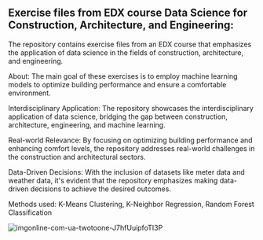 ## Exercise files from EDX course Data Science for Construction, Architecture, and Engineering: 
The repository contains exercise files from an EDX course that emphasizes the application of data science in the fields of construction, architecture, and engineering.

About: The main goal of these exercises is to employ machine learning models to optimize building performance and ensure a comfortable environment.

Interdisciplinary Application: The repository showcases the interdisciplinary application of data science, bridging the gap between construction, architecture, engineering, and machine learning.

Real-world Relevance: By focusing on optimizing building performance and enhancing comfort levels, the repository addresses real-world challenges in the construction and architectural sectors.

Data-Driven Decisions: With the inclusion of datasets like meter data and weather data, it's evident that the repository emphasizes making data-driven decisions to achieve the desired outcomes.

Methods used: K-Means Clustering, K-Neighbor Regression, Random Forest Classification

![imgonline-com-ua-twotoone-J7hfUuipfoTI3P](https://github.com/shicongcao/Data-Science-for-Construction-Architecture-and-Engineering/assets/17108049/44754087-910a-4ee2-8853-ac6881360831)
